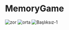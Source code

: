 # MemoryGame
![zor](https://user-images.githubusercontent.com/75802906/163713817-0855f127-2afe-4a6c-aa87-768f5ab4e7d5.gif)
![orta](https://user-images.githubusercontent.com/75802906/163713825-3980d48b-a0bc-4c13-b142-63da6787590e.gif)
![Başlıksız-1](https://user-images.githubusercontent.com/75802906/163725726-90f212b5-6938-4b08-a3b0-082e604ace29.jpg)


